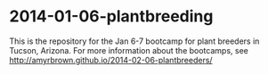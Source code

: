 2014-01-06-plantbreeding
========================

This is the repository for the Jan 6-7 bootcamp for plant breeders in Tucson,
Arizona. For more information about the bootcamps, see 
http://amyrbrown.github.io/2014-02-06-plantbreeders/
